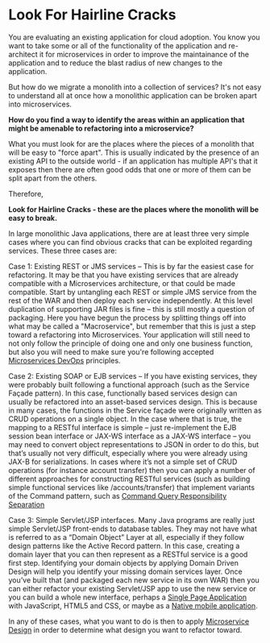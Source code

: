 # Look For Hairline Cracks

You are evaluating an existing application for cloud adoption.  You know you want to take some or all of the functionality of the application and re-architect it for microservices in order to improve the maintainance of the application and to reduce the blast radius of new changes to the application.

But how do we migrate a monolith into a collection of services? It's not easy to understand all at once how a monolithic application can be broken apart into microservices. 

**How do you find a way to identify the areas within an application that might be amenable to refactoring into a microservice?** 

What you must look for are the places where the pieces of a monolith that will be easy to "force apart".  This is usually indicated by the presence of an existing API to the outside world - if an application has multiple API's that it exposes then there are often good odds that one or more of them can be split apart from the others.

Therefore,

**Look for Hairline Cracks - these are the places where the monolith will be easy to break.**

In large monolithic Java applications, there are at least three very simple cases where you can find obvious cracks that can be exploited regarding services.  These three cases are:

Case 1: Existing REST or JMS services – This is by far the easiest case for refactoring.  It may be that you have existing services that are already compatible with a Microservices architecture, or that could be made compatible. Start by untangling each REST or simple JMS service from the rest of the WAR and then deploy each service independently.  At this level duplication of supporting JAR files is fine – this is still mostly a question of packaging.  Here you have begun the process by splitting things off into what may be called a "Macroservice", but remember that this is just a step toward a refactoring into Microservices.  Your application will still need to not only follow the principle of doing one and only one business function, but also you will need to make sure you're following accepted [Microservices DevOps](../Cloud-Native-DevOps/Cloud-Native-DevOps.md) principles.

Case 2: Existing SOAP or EJB services – If you have existing services, they were probably built following a functional approach (such as the Service Façade pattern).  In this case, functionally based services design can usually be refactored into an asset-based services design.  This is because in many cases, the functions in the Service façade were originally written as CRUD operations on a single object.   In the case where that is true, the mapping to a RESTful interface is simple – just re-implement the EJB session bean interface or JAX-WS interface as a JAX-WS interface – you may need to convert object representations to JSON in order to do this, but that’s usually not very difficult, especially where you were already using JAX-B for serializations.   In cases where it’s not a simple set of CRUD operations (for instance account transfer) then you can apply a number of different approaches for constructing RESTful services (such as building simple functional services like /accounts/transfer) that implement variants of the Command pattern, such as [Command Query Responsibility Separation](../Cloud-Native-Architecture/Command-Query-Responsibility-Separation.md)

Case 3: Simple Servlet/JSP interfaces.  Many Java programs are really just simple Servlet/JSP front-ends to database tables. They may not have what is referred to as a “Domain Object” Layer at all, especially if they follow design patterns like the Active Record pattern.  In this case, creating a domain layer that you can then represent as a RESTful service is a good first step.   Identifying your domain objects by applying Domain Driven Design will help you identify your missing domain services layer.  Once you’ve built that (and packaged each new service in its own WAR) then you can either refactor your existing Servlet/JSP app to use the new service or you can build a whole new interface, perhaps a [Single Page Application](../Cloud-Client-Architecture/Single-Page-Application.md) with JavaScript, HTML5 and CSS, or maybe as a [Native mobile application](../Cloud-Client-Architecture/Native-Mobile-Application.md).

In any of these cases, what you want to do is then to apply [Microservice Design](../Cloud-Native-Architecture/Microservice-Design.md) in order to determine what design you want to refactor toward.

